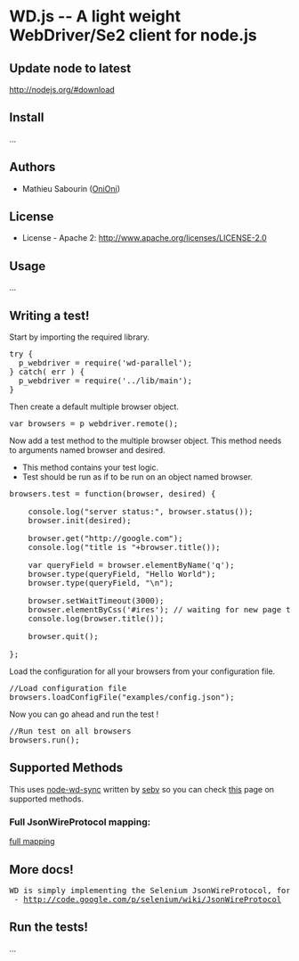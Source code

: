 # WD.js -- A light weight WebDriver/Se2 client for node.js

## Update node to latest

http://nodejs.org/#download

## Install
...

## Authors

  - Mathieu Sabourin ([OniOni](http://github.com/OniOni))
  
## License

  * License - Apache 2: http://www.apache.org/licenses/LICENSE-2.0

## Usage
...


## Writing a test!

Start by importing the required library.

<pre>
try {
  p_webdriver = require('wd-parallel');
} catch( err ) { 
  p_webdriver = require('../lib/main');
}
</pre>

Then create a default multiple browser object.

<pre>
var browsers = p_webdriver.remote();
</pre>

Now add a test method to the multiple browser object. This method needs to arguments named browser and desired.

  * This method contains your test logic.
  * Test should be run as if to be run on an object named browser.

<pre>
browsers.test = function(browser, desired) {

    console.log("server status:", browser.status());
    browser.init(desired);
        
    browser.get("http://google.com");
    console.log("title is "+browser.title());

    var queryField = browser.elementByName('q');
    browser.type(queryField, "Hello World");
    browser.type(queryField, "\n");

    browser.setWaitTimeout(3000);
    browser.elementByCss('#ires'); // waiting for new page to load
    console.log(browser.title());

    browser.quit();

};
</pre>

Load the configuration for all your browsers from your configuration file.

<pre>
//Load configuration file
browsers.loadConfigFile("examples/config.json");
</pre>

Now you can go ahead and run the test !

<pre>
//Run test on all browsers
browsers.run();
</pre>

## Supported Methods
This uses <a href='https://github.com/sebv/node-wd-sync'>node-wd-sync</a> written by <a href='https://github.com/sebv'>sebv</a> so you can check <a href='https://github.com/sebv/node-wd-sync'>this</a> page on supported methods.

### Full JsonWireProtocol mapping:

[full mapping](https://github.com/sebv/wd/blob/master/doc/jsonwiremap-all.md)

## More docs!
<pre>
WD is simply implementing the Selenium JsonWireProtocol, for more details see the official docs:
 - <a href="http://code.google.com/p/selenium/wiki/JsonWireProtocol">http://code.google.com/p/selenium/wiki/JsonWireProtocol</a>
</pre>

## Run the tests!
...
